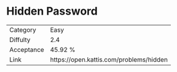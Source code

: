 # Hidden Password

<table>
    <tr>
        <td>Category</td>
        <td>Easy</td>
    </tr>
    <tr>
        <td>Diffulty</td>
        <td>2.4</td>
    </tr>
    <tr>
        <td>Acceptance</td>
        <td>45.92 %</td>
    </tr>
    <tr>
        <td>Link</td>
        <td>https://open.kattis.com/problems/hidden</td>
    </tr>
</table>